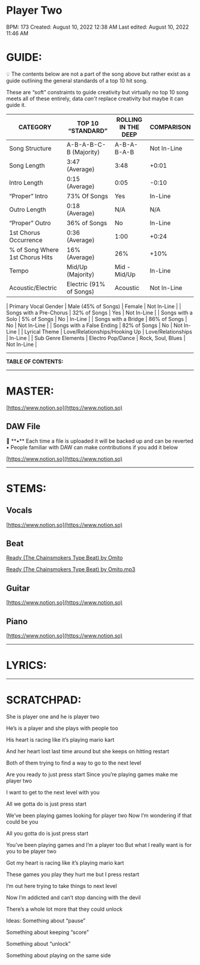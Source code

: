# Player Two

BPM: 173
Created: August 10, 2022 12:38 AM
Last edited: August 10, 2022 11:46 AM

# **GUIDE:**

<aside>
💡 The contents below are not a part of the song above but rather exist as a guide outlining the general standards of a top 10 hit song.

These are “soft” constraints to guide creativity but virtually no top 10 song meets all of these entirely, data *can’t* replace creativity but maybe it can guide it.

</aside>

| CATEGORY | TOP 10 “STANDARD” | ROLLING IN THE DEEP | COMPARISON |
| --- | --- | --- | --- |
| Song Structure | A-B-A-B-C-B (Majority) | A-B-A-B-A-B | Not In-Line |
| Song Length | 3:47 (Average) | 3:48 | +0:01 |
| Intro Length | 0:15 (Average) | 0:05 | -0:10 |
| “Proper” Intro | 73% Of Songs | Yes | In-Line |
| Outro Length | 0:18 (Average) | N/A | N/A |
| “Proper” Outro | 36% of Songs | No | In-Line |
| 1st Chorus Occurrence | 0:36 (Average) | 1:00 | +0:24 |
| % of Song Where 1st Chorus Hits | 16% (Average) | 26% | +10% |
| Tempo | Mid/Up (Majority) | Mid - Mid/Up | In-Line |
| Acoustic/Electric | Electric (91% of Songs) | Acoustic | Not In-Line |

| Primary Vocal Gender | Male (45% of Songs) | Female | Not In-Line |
| Songs with a Pre-Chorus | 32% of Songs | Yes | Not In-Line |
| Songs with a Solo | 5% of Songs | No | In-Line |
| Songs with a Bridge | 86% of Songs | No | Not In-Line |
| Songs with a False Ending | 82% of Songs | No | Not In-Line |
| Lyrical Theme | Love/Relationships/Hooking Up | Love/Relationships | In-Line |
| Sub Genre Elements | Electro Pop/Dance | Rock, Soul, Blues | Not In-Line |

---

**TABLE OF CONTENTS:**

---

# MASTER:

[https://www.notion.so](https://www.notion.so)

## **DAW File**

<aside>
💾 **•** Each time a file is uploaded it will be backed up and can be reverted
• People familiar with DAW can make contributions if you add it below

</aside>

[https://www.notion.so](https://www.notion.so)

---

# STEMS:

## Vocals

[https://www.notion.so](https://www.notion.so)

## Beat

[Ready (The Chainsmokers Type Beat) by Omito](https://www.beatstars.com/beat/ready-the-chainsmokers-type-beat-8767304)

[Ready (The Chainsmokers Type Beat) by Omito.mp3](Player%20Two%20c6bc33c25f174855b50a156563e878d7/Ready_(The_Chainsmokers_Type_Beat)_by_Omito.mp3)

## Guitar

[https://www.notion.so](https://www.notion.so)

## Piano

[https://www.notion.so](https://www.notion.so)

---

# LYRICS:

---

# **SCRATCHPAD:**

She is player one and he is player two

He’s is a player and she plays with people too

His heart is racing like it’s playing mario kart

And her heart lost last time around but she keeps on hitting restart

Both of them trying to find a way to go to the next level

Are you ready to just press start
Since you’re playing games make me player two

I want to get to the next level with you

All we gotta do is just press start

We’ve been playing games looking for player two
Now I’m wondering if that could be you

All you gotta do is just press start

You’ve been playing games and I’m a player too
But what I really want is for you to be player two

Got my heart is racing like it’s playing mario kart

These games you play they hurt me but I press restart

I’m out here trying to take things to next level

Now I’m addicted and can’t stop dancing with the devil

There’s a whole lot more that they could unlock

Ideas:
Something about “pause”

Something about keeping “score”

Something about “unlock”

Something about playing on the same side